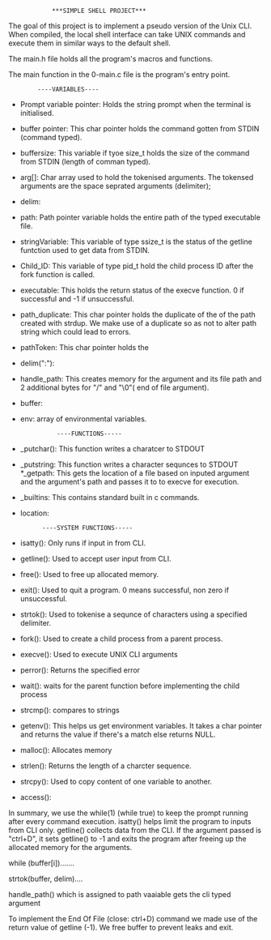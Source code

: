                 ***SIMPLE SHELL PROJECT***

The goal of this project is to implement a pseudo version of the Unix CLI.
When compiled, the local shell interface can take UNIX commands and execute them in similar ways to the default shell.

The main.h file holds all the program's macros and functions.

The main function in the 0-main.c file is the program's entry point.

            ----VARIABLES----
* Prompt variable pointer: Holds the string prompt when the terminal is initialised.
* buffer pointer: This char pointer holds the command gotten from STDIN (command typed).
* buffersize: This variable if tyoe size_t holds the size of the command from STDIN (length of comman typed).
* arg[]: Char array used to hold the tokenised arguments. The tokensed arguments are the space seprated arguments (delimiter);
* delim: 
* path: Path pointer variable holds the entire path of the typed executable file. 
* stringVariable: This variable of type ssize_t is the status of the getline funtction used to get data from STDIN.
* Child_ID: This variable of type pid_t hold the child process ID after the fork function is called.
* executable: This holds the return status of the execve function. 0 if successful and -1 if unsuccessful.
* path_duplicate: This char pointer holds the duplicate of the of the path created with strdup. We make use of a duplicate so as not to alter path string which could lead to errors.
* pathToken: This char pointer holds the 
* delim(":"):
* handle_path: This creates memory for the argument and its file path and 2 additional bytes for "/" and "\0"( end of file argument).
* buffer:
* env: array of environmental variables.


                ----FUNCTIONS-----
* _putchar(): This function writes a charatcer to STDOUT 
* _putstring: This function writes a character sequnces to STDOUT
*_getpath: This gets the location of a file based on inputed argument and the argument's path and passes it to to execve for execution.
* _builtins: This contains standard built in c commands. 
* location: 

            ----SYSTEM FUNCTIONS-----
* isatty(): Only runs if input in from CLI. 
* getline(): Used to accept user input from CLI.
* free(): Used to free up allocated memory.
* exit(): Used to quit a program. 0 means successful, non zero if unsuccessful.
* strtok(): Used to tokenise a sequnce of characters using a specified delimiter.
* fork(): Used to create a child process from a parent process.
* execve(): Used to execute UNIX CLI arguments
* perror(): Returns the specified error
* wait(): waits for the parent function before implementing the child process
* strcmp(): compares to strings
* getenv(): This helps us get environment variables. It takes a char pointer and returns the value if there's a match else returns NULL.
* malloc(): Allocates memory
* strlen(): Returns the length of a charcter sequence.
* strcpy(): Used to copy content of one variable to another.
* access(): 

In summary, we use the while(1) (while true) to keep the prompt running after every command execution. isatty() helps limit the program to inputs from CLI only. getline() collects data from the CLI. If the argument passed is "ctrl+D", it sets getline() to -1 and exits the program after freeing up the allocated memory for the arguments.

while (buffer[i]).......

strtok(buffer, delim)....

handle_path() which is assigned to path vaaiable gets the cli typed argument

To implement the End Of File (close: ctrl+D) command we made use of the return value of getline (-1). We free buffer to prevent leaks and exit.

